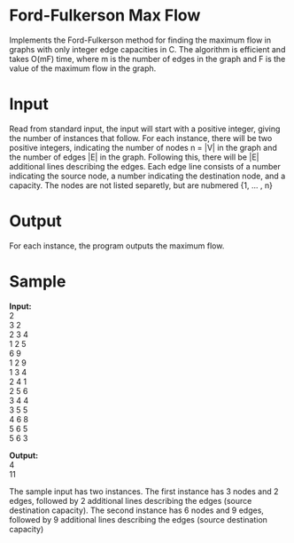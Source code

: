 # Ford-Fulkerson Max Flow
Implements the Ford-Fulkerson method for finding the maximum flow in graphs with only integer edge capacities in C. The algorithm is efficient and takes O(mF) time, where m is the number of edges in the graph and F is the value of the maximum flow in the graph. 

# Input
Read from standard input, the input will start with a positive integer, giving the number of instances that follow. For each instance, there will be two positive integers, indicating the number of nodes n = |V| in the graph and the number of edges |E| in the graph. Following this, there will be |E| additional lines describing the edges. Each edge line consists of a number indicating the source node, a number indicating the destination node, and a capacity. The nodes are not listed separetly, but are nubmered {1, ... , n}

# Output
For each instance, the program outputs the maximum flow.

# Sample
**Input:**\
2\
3 2\
2 3 4\
1 2 5\
6 9\
1 2 9\
1 3 4\
2 4 1\
2 5 6\
3 4 4\
3 5 5\
4 6 8\
5 6 5\
5 6 3

**Output:**\
4\
11

The sample input has two instances. The first instance has 3 nodes and 2 edges, followed by 2 additional lines describing the edges (source destination capacity). The second instance has 6 nodes and 9 edges, followed by 9 additional lines describing the edges (source destination capacity)